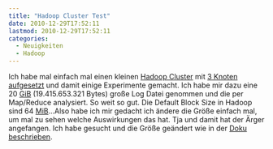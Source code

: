 ```yaml
---
title: "Hadoop Cluster Test"
date: 2010-12-29T17:52:11
lastmod: 2010-12-29T17:52:11
categories:
  - Neuigkeiten
  - Hadoop
---
```

Ich habe mal einfach mal einen kleinen <a href="http://hadoop.apache.org/common/docs/r0.21.0/cluster_setup.html">Hadoop Cluster</a> mit <a href="/index.php?/archives/318-Hadoop-Cluster-Konfiguration.html">3 Knoten aufgesetzt</a> und damit einige Experimente gemacht. Ich habe mir dazu eine 20 <a href="http://de.wikipedia.org/wiki/Bin%C3%A4rpr%C3%A4fix">GiB</a> (19.415.653.321 Bytes) große Log Datei genommen und die per Map/Reduce analysiert. So weit so gut. Die Default Block Size in Hadoop sind 64 <a href="http://de.wikipedia.org/wiki/Bin%C3%A4rpr%C3%A4fix">MiB</a>...Also habe ich mir gedacht ich ändere die Größe einfach mal, um mal zu sehen welche Auswirkungen das hat. Tja und damit hat der Ärger angefangen. Ich habe gesucht und die Größe geändert wie in der <a href="http://hadoop.apache.org/common/docs/r0.21.0/cluster_setup.html">Doku beschrieben</a>.
